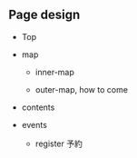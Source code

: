 ## Page design

- Top

- map
  
  - inner-map
  
  - outer-map, how to come

- contents

- events
  
  - register 予約
